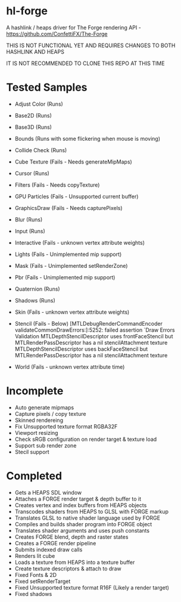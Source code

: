 # hl-forge

A hashlink / heaps driver for The Forge rendering API - https://github.com/ConfettiFX/The-Forge

THIS IS NOT FUNCTIONAL YET AND REQUIRES CHANGES TO BOTH HASHLINK AND HEAPS

IT IS NOT RECOMMENDED TO CLONE THIS REPO AT THIS TIME

Tested Samples
==============
- Adjust Color (Runs)
- Base2D (Runs)
- Base3D (Runs)
- Bounds (Runs with some flickering when mouse is moving)
- Collide Check (Runs)
- Cube Texture (Fails - Needs generateMipMaps)
- Cursor (Runs)
- Filters (Fails - Needs copyTexture)
- GPU Particles (Fails - Unsupported current buffer)
- GraphicsDraw (Fails - Needs capturePixels)
- Blur (Runs)
- Input (Runs)
- Interactive (Fails - unknown vertex attribute weights)
- Lights (Fails - Unimplemented mip support)
- Mask (Fails - Unimplemented setRenderZone)
- Pbr (Fails - Unimplemented mip support)
- Quaternion (Runs)
- Shadows (Runs)
- Skin (Fails - unknown vertex attribute weights)
- Stencil (Fails - Below)
[MTLDebugRenderCommandEncoder validateCommonDrawErrors:]:5252: failed assertion `Draw Errors Validation
MTLDepthStencilDescriptor uses frontFaceStencil but MTLRenderPassDescriptor has a nil stencilAttachment texture
MTLDepthStencilDescriptor uses backFaceStencil but MTLRenderPassDescriptor has a nil stencilAttachment texture

- World (Fails - unknown vertex attribute time)

Incomplete
====
- Auto generate mipmaps
- Capture pixels / copy texture
- Skinned rendereing
- Fix Unsupported texture format RGBA32F
- Viewport resizing
- Check sRGB configuration on render target & texture load
- Support sub render zone
- Stecil support

Completed
========
- Gets a HEAPS SDL window
- Attaches a FORGE render target & depth buffer to it
- Creates vertex and index buffers from HEAPS objects
- Transcodes shaders from HEAPS to GLSL with FORGE markup
- Translates GLSL to native shader language used by FORGE
- Compiles and builds shader program into FORGE object
- Translates shader arguments and uses push constants
- Creates FORGE blend, depth and raster states
- Creates a FORGE render pipeline
- Submits indexed draw calls
- Renders lit cube
- Loads a texture from HEAPS into a texture buffer
- Create texture descriptors & attach to draw
- Fixed Fonts & 2D
- Fixed setRenderTarget
- Fixed Unsupported texture format R16F (Likely a render target)
- Fixed shadows

